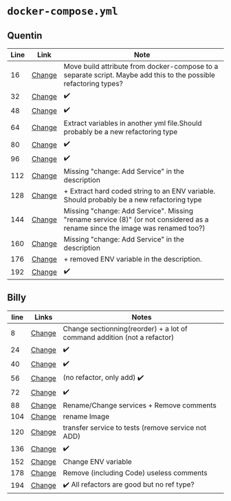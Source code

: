 # `docker-compose.yml`

## Quentin

| Line | Link                                                                                                                                                                                  | Note                                                                                                                         |
| ---- | ------------------------------------------------------------------------------------------------------------------------------------------------------------------------------------- | ---------------------------------------------------------------------------------------------------------------------------- |
| 16   | [Change](https://github.com/mars-lan/WhereHows/commit/4f221f9a126f6f176f02f85f45da9b5a6b43e1f7#diff-dbcc4a7111b78f2adfb075704549e728bd611396aa3b9b3fb792d0a215058b29)                 | Move build attribute from docker-compose to a separate script. Maybe add this to the possible refactoring types?             |
| 32   | [Change](https://github.com/CogStack/cogstack/commit/4ce8be25d8914e44f550e7eee60e8cc1d453ede4#diff-06608349690667980da98110a82b27cb345bed7adc842216878d9e710fbcb660)                  | ✔️                                                                                                                            |
| 48   | [Change](https://github.com/byran/cyber-dojo-web/commit/16fb884ce91eb72ca80fc6b74f720bdeb3c9965a#diff-f693d61e077abe51996c8db6ad0b663e3f89422854693a5feec2827a257cbded)               | ✔️                                                                                                                            |
| 64   | [Change](https://github.com/cyber-dojo/commander/commit/a572fa01966b33a2966b4133ce668f4383250a76#diff-e45e45bae da1c1e73482975a664062aa56f20c03dd9d64a827aba57775bed0d3)               | Extract variables in another yml file.Should probably be a new refactoring type                                              |
| 80   | [Change](https://github.com/HumanExposure/factotum/commit/ee595370e4f5b9fa89e3f7b3ab0257a613ef882f#diff-ae631d8273232a325be536af2113ae51bd749273486b1da33af7543ad52ae9af)             | ✔️                                                                                                                            |
| 96   | [Change](https://github.com/hexagonkt/hexagon/commit/6c98c22a19be0f54e499f50756adb7d6b559da9d#diff-3fde9d1a396e140fefc7676e1bd237d67b6864552b6f45af1ebcc27bcd0bb6e9)                  | ✔️                                                                                                                            |
| 112  | [Change](https://github.com/ITISFoundation/oSPARC_Test/commit/f121502f9c10d15b0a8460e2a05c82b70242d71e#diff-8075e04e4abef1d284454c059a1ecb133c2d82779f420d61ba99d71842ca6620)         | Missing "change: Add Service" in the description                                                                             |
| 128  | [Change](https://github.com/cyber-dojo/storer/commit/77dcfd36e865e35fd4d1327deda13f9aefdfaf78#diff-e45e45baeda1c1e73482975a664062aa56f20c03dd9d64a827aba57775bed0d3)                  | + Extract hard coded string to an ENV variable. Should probably be a new refactoring type                                    |
| 144  | [Change](https://github.com/go-ggz/ggz/commit/a237745805e5b4365e22cbd694e0543c01a05dd9#diff-e45e45baeda1c1e73482975a664062aa56f20c03dd9d64a827aba57775bed0d3)                         | Missing "change: Add Service". Missing "rename service (8)" (or not considered as a rename since the image was renamed too?) |
| 160  | [Change](https://github.com/scalableminds/webknossos/commit/02a86cfd79fe383497032a938bd8eedaf68f6b69#diff-e45e45baeda1c1e73482975a664062aa56f20c03dd9d64a827aba57775bed0d3)           | Missing "change: Add Service" in the description                                                                             |
| 176  | [Change](https://github.com/aspuru-guzik-group/mission_control/commit/a98cbfb31814009b5270390f5c63a82db3b70e50#diff-e45e45baeda1c1e73482975a664062aa56f20c03dd9d64a827aba57775bed0d3) | + removed ENV variable in the description.                                                                                   |
| 192  | [Change](https://github.com/robymes/OrdinglcDocker/commit/1a1c534c7e866abf4f4c29e247ec70e201dc0cf8#diff-e45e45baeda1c1e73482975a664062aa56f20c03dd9d64a827aba57775bed0d3)             | ✔️                                                                                                                            |
## Billy


|line|Links|Notes|
|---|---|--- |
|8 | [Change](https://github.com/xhochy/arrow/commit/7bc2b0f3579b6fc2d1d6d9797f3a1e5e3726131f#diff-e45e45baeda1c1e73482975a664062aa56f20c03dd9d64a827aba57775bed0d3) | Change sectionning(reorder) + a lot of command addition (not a refactor)|
|24| [Change](https://github.com/CogStack/cogstack/commit/ae394ce37df66ffe93d1440eba60b3390775151a#diff-9c45f2630b8cf582d495919f837b79e7eac2e70348c8cb0e3fee42acebbc5c23)| ✔️|
|40| [Change](https://github.com/CogStack/cogstack/commit/4ce8be25d8914e44f550e7eee60e8cc1d453ede4#diff-e866ee61ecfd79276c35a1d9a1463c4f501f4bed3a2cdad8c5560b5f5a7a0b28) | ✔️|
|56|[Change](https://github.com/cyber-dojo/commander/commit/b2e6f4b67adb16116f46c80d69ae37c57d0ccb03#diff-e45e45baeda1c1e73482975a664062aa56f20c03dd9d64a827aba57775bed0d3)| (no refactor, only add) ✔️|
|72|[Change](https://github.com/HumanExposure/factotum/commit/c13bc850e0c6c916feb8f0d4215550e273d6d0a6#diff-40e0fdc7472b2274b0474ab9f49942da5cb0be8d37ab02955e8c99a3adb5b7bf)| ✔️|
|88|[Change](https://github.com/geotrellis/geodocker-cluster/commit/8f45e63a881127debdfe643f7e1d4603fec4966f#diff-e45e45baeda1c1e73482975a664062aa56f20c03dd9d64a827aba57775bed0d3)| Rename/Change services + Remove comments|
|104|[Change](https://github.com/Soluto/tweek/commit/4a2801e36c31d22cd30feb1aac6ac49ed974ed29#diff-169fbeef4a1c8ab8b8dc02325a267518c992197b0995f4b3bdad6a3eaaac73db)| rename Image |
|120|[Change](https://github.com/cyber-dojo/storer/commit/dcbbe219df8fc94a4c63485e1b0dd7c3bb6f1552#diff-f4824493351fb6e294d8fcc9cd83a3d4536b8b0539a0c957afc94fa18a45ab3a)| transfer service to tests (remove service not ADD)|
|136|[Change](https://github.com/alebabai/linden-honey/commit/8fb2dc6cdefb034c9a8aa32ee8dc7b02e31f3b98#diff-e45e45baeda1c1e73482975a664062aa56f20c03dd9d64a827aba57775bed0d3)| ✔️|
|152|[Change](https://github.com/mondediefr/mondedie-chat/commit/b59dbdaa53ffb021ab30981b580128e01a80dd11#diff-e45e45baeda1c1e73482975a664062aa56f20c03dd9d64a827aba57775bed0d3)| Change ENV variable|
|178|[Change](https://github.com/ory-am/hydra/commit/03a28c3e27138fc18675810b81b2b499d147da84#diff-aeb67d495ef6f3e3a5352d92fcd88f60e1bd1da955f5e96fca2c71030eac9ac4)| Remove (including Code) useless comments|
|194|[Change](https://github.com/harvard-vpal/bridge-adaptivity/commit/7c109a1a93299a936149f725f87581e97fa61aa9#diff-75a201e57c69d1d6292936ac783566d806d3e068a8e0d03d9cbe2d4b20f256f5)| ✔️ All refactors are good but no ref type?|